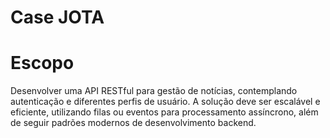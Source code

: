# Case JOTA

# Escopo
Desenvolver uma API RESTful para gestão de notícias, contemplando autenticação e diferentes perfis de usuário. A solução deve ser escalável e eficiente, utilizando filas ou eventos para processamento assíncrono, além de seguir padrões modernos de desenvolvimento backend.
